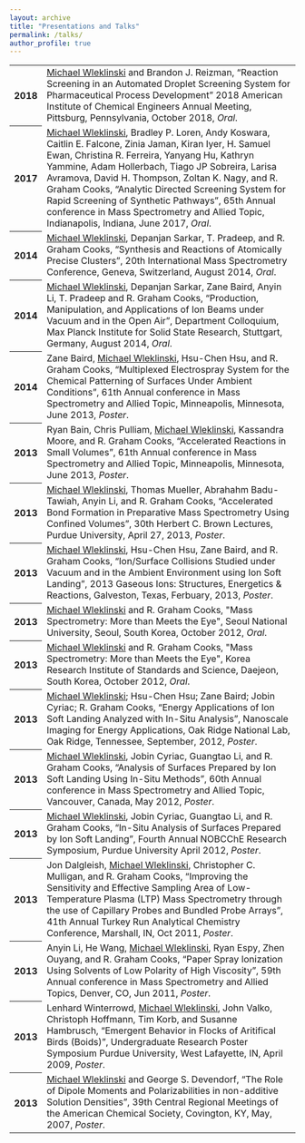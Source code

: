 ```yaml
---
layout: archive
title: "Presentations and Talks"
permalink: /talks/
author_profile: true
---
```



<table>
  

  
  <tr><th>2018</th><td>
  <u>Michael Wleklinski</u> and Brandon J. Reizman, “Reaction Screening in an Automated Droplet Screening System for Pharmaceutical Process Development” 2018 American Institute of Chemical Engineers Annual Meeting, Pittsburg, Pennsylvania, October 2018, <em>Oral</em>. 
  </td></tr>
  
  <tr><th>2017</th><td>
    <u>Michael Wleklinski</u>, Bradley P. Loren, Andy Koswara, Caitlin E. Falcone, Zinia Jaman, Kiran Iyer, H. Samuel Ewan, Christina R. Ferreira, Yanyang Hu, Kathryn Yammine, Adam Hollerbach, Tiago JP Sobreira, Larisa Avramova, David H. Thompson, Zoltan K. Nagy, and R. Graham Cooks, “Analytic Directed Screening System for Rapid Screening of Synthetic Pathways”, 65th Annual conference in Mass Spectrometry and Allied Topic, Indianapolis, Indiana, June 2017, <em>Oral</em>. 
  </td></tr>
  
  <tr><th>2014</th><td>
  <u>Michael Wleklinski</u>, Depanjan Sarkar, T. Pradeep, and R. Graham Cooks, “Synthesis and Reactions of Atomically Precise Clusters”, 20th International Mass Spectrometry Conference, Geneva, Switzerland, August 2014, <em>Oral</em>. 
  </td></tr>
  
  <tr><th>2014</th><td>
  <u>Michael Wleklinski</u>, Depanjan Sarkar, Zane Baird, Anyin Li, T. Pradeep and R. Graham Cooks, “Production, Manipulation, and Applications of Ion Beams under Vacuum and in the Open Air”, Department Colloquium, Max Planck Institute for Solid State Research, Stuttgart, Germany, August 2014, <em>Oral</em>. 
  </td></tr>
  
  <tr><th>2014</th><td>
  Zane Baird, <u>Michael Wleklinski</u>, Hsu-Chen Hsu, and R. Graham Cooks, “Multiplexed Electrospray System for the Chemical Patterning of Surfaces Under Ambient Conditions”, 61th Annual conference in Mass Spectrometry and Allied Topic, Minneapolis, Minnesota, June 2013, <em>Poster</em>.
  </td></tr>
  
   <tr><th>2013</th><td>
  Ryan Bain, Chris Pulliam, <u>Michael Wleklinski</u>, Kassandra Moore, and R. Graham Cooks, “Accelerated Reactions in Small Volumes”, 61th Annual conference in Mass Spectrometry and Allied Topic, Minneapolis, Minnesota, June 2013, <em>Poster</em>.
  </td></tr>
  
   <tr><th>2013</th><td>
  <u>Michael Wleklinski</u>, Thomas Mueller, Abrahahm Badu-Tawiah, Anyin Li, and R. Graham Cooks, “Accelerated Bond Formation in Preparative Mass Spectrometry Using Confined Volumes”, 30th Herbert C. Brown Lectures, Purdue University, April 27, 2013, <em>Poster</em>.
  </td></tr>

   <tr><th>2013</th><td>
  <u>Michael Wleklinski</u>, Hsu-Chen Hsu, Zane Baird, and R. Graham Cooks, “Ion/Surface Collisions Studied under Vacuum and in the Ambient Environment using Ion Soft Landing”, 2013 Gaseous Ions: Structures, Energetics & Reactions, Galveston, Texas, Ferbuary, 2013, <em>Poster</em>.
  </td></tr>
  
   <tr><th>2013</th><td>
  <u>Michael Wleklinski</u> and R. Graham Cooks, "Mass Spectrometry: More than Meets the Eye", Seoul National University, Seoul, South Korea, October 2012, <em>Oral</em>.
  </td></tr>
  
   <tr><th>2013</th><td>
  <u>Michael Wleklinski</u> and R. Graham Cooks, "Mass Spectrometry: More than Meets the Eye", Korea Research Institute of Standards and Science, Daejeon, South Korea, October 2012, <em>Oral</em>.
  </td></tr>
  
   <tr><th>2013</th><td>
  <u>Michael Wleklinski</u>; Hsu-Chen Hsu; Zane Baird; Jobin Cyriac; R. Graham Cooks, “Energy Applications of Ion Soft Landing Analyzed with In-Situ Analysis”, Nanoscale Imaging for Energy Applications, Oak Ridge National Lab, Oak Ridge, Tennessee, September, 2012, <em>Poster</em>.
  </td></tr>
  
   <tr><th>2013</th><td>
  <u>Michael Wleklinski</u>, Jobin Cyriac, Guangtao Li, and R. Graham Cooks, “Analysis of Surfaces Prepared by Ion Soft Landing Using In-Situ Methods”, 60th Annual conference in Mass Spectrometry and Allied Topic, Vancouver, Canada, May 2012, <em>Poster</em>.
  </td></tr> 
  
   <tr><th>2013</th><td>
  <u>Michael Wleklinski</u>, Jobin Cyriac, Guangtao Li, and R. Graham Cooks, “In-Situ Analysis of Surfaces Prepared by Ion Soft Landing”, Fourth Annual NOBCChE Research Symposium, Purdue University April 2012, <em>Poster</em>.
  </td></tr> 
  
   <tr><th>2013</th><td>
  Jon Dalgleish, <u>Michael Wleklinski</u>, Christopher C. Mulligan, and R. Graham Cooks, “Improving the Sensitivity and Effective Sampling Area of Low-Temperature Plasma (LTP) Mass Spectrometry through the use of Capillary Probes and Bundled Probe Arrays”, 41th Annual Turkey Run Analytical Chemistry Conference, Marshall, IN, Oct 2011, <em>Poster</em>.

   <tr><th>2013</th><td>
  Anyin Li, He Wang, <u>Michael Wleklinski</u>, Ryan Espy, Zhen Ouyang, and R. Graham Cooks, “Paper Spray Ionization Using Solvents of Low Polarity of High Viscosity”, 59th Annual conference in Mass Spectrometry and Allied Topics, Denver, CO, Jun 2011, <em>Poster</em>.
  </td></tr> 
  
   <tr><th>2013</th><td>
  Lenhard Winterrowd, <u>Michael Wleklinski</u>, John Valko, Christoph Hoffmann, Tim Korb, and Susanne Hambrusch, “Emergent Behavior in Flocks of Aritifical Birds (Boids)”, Undergraduate Research Poster Symposium Purdue University, West Lafayette, IN, April 2009, <em>Poster</em>.
  </td></tr>   
  
   <tr><th>2013</th><td>
  <u>Michael Wleklinski</u> and George S. Devendorf, “The Role of Dipole Moments and Polarizabilities in non-additive Solution Densities”, 39th Central Regional Meetings of the American Chemical Society, Covington, KY, May, 2007, <em>Poster</em>.
  </td></tr>     
</table>
